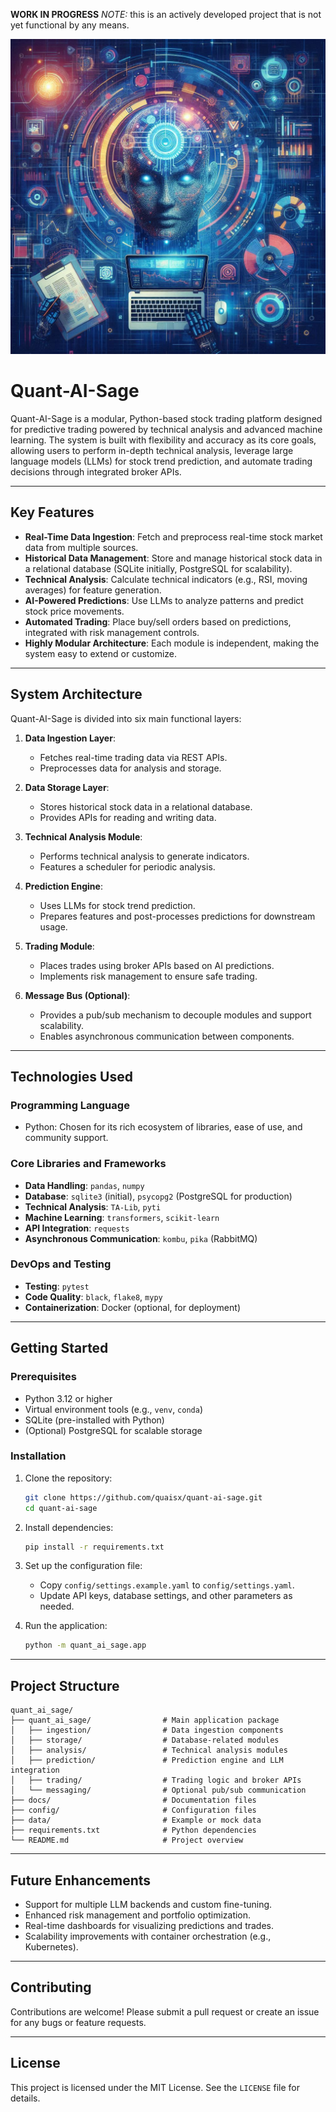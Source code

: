 **WORK IN PROGRESS**
*NOTE:* this is an actively developed project that is not yet functional by any means.

![Quant AI Sage](img/quant-ai-sage.jpeg)
# Quant-AI-Sage

Quant-AI-Sage is a modular, Python-based stock trading platform designed for predictive trading powered by technical analysis and advanced machine learning. The system is built with flexibility and accuracy as its core goals, allowing users to perform in-depth technical analysis, leverage large language models (LLMs) for stock trend prediction, and automate trading decisions through integrated broker APIs.

---

## **Key Features**
- **Real-Time Data Ingestion**: Fetch and preprocess real-time stock market data from multiple sources.
- **Historical Data Management**: Store and manage historical stock data in a relational database (SQLite initially, PostgreSQL for scalability).
- **Technical Analysis**: Calculate technical indicators (e.g., RSI, moving averages) for feature generation.
- **AI-Powered Predictions**: Use LLMs to analyze patterns and predict stock price movements.
- **Automated Trading**: Place buy/sell orders based on predictions, integrated with risk management controls.
- **Highly Modular Architecture**: Each module is independent, making the system easy to extend or customize.

---

## **System Architecture**

Quant-AI-Sage is divided into six main functional layers:

1. **Data Ingestion Layer**:
   - Fetches real-time trading data via REST APIs.
   - Preprocesses data for analysis and storage.

2. **Data Storage Layer**:
   - Stores historical stock data in a relational database.
   - Provides APIs for reading and writing data.

3. **Technical Analysis Module**:
   - Performs technical analysis to generate indicators.
   - Features a scheduler for periodic analysis.

4. **Prediction Engine**:
   - Uses LLMs for stock trend prediction.
   - Prepares features and post-processes predictions for downstream usage.

5. **Trading Module**:
   - Places trades using broker APIs based on AI predictions.
   - Implements risk management to ensure safe trading.

6. **Message Bus (Optional)**:
   - Provides a pub/sub mechanism to decouple modules and support scalability.
   - Enables asynchronous communication between components.

---

## **Technologies Used**

### **Programming Language**
- Python: Chosen for its rich ecosystem of libraries, ease of use, and community support.

### **Core Libraries and Frameworks**
- **Data Handling**: `pandas`, `numpy`
- **Database**: `sqlite3` (initial), `psycopg2` (PostgreSQL for production)
- **Technical Analysis**: `TA-Lib`, `pyti`
- **Machine Learning**: `transformers`, `scikit-learn`
- **API Integration**: `requests`
- **Asynchronous Communication**: `kombu`, `pika` (RabbitMQ)

### **DevOps and Testing**
- **Testing**: `pytest`
- **Code Quality**: `black`, `flake8`, `mypy`
- **Containerization**: Docker (optional, for deployment)

---

## **Getting Started**

### **Prerequisites**
- Python 3.12 or higher
- Virtual environment tools (e.g., `venv`, `conda`)
- SQLite (pre-installed with Python)
- (Optional) PostgreSQL for scalable storage

### **Installation**
1. Clone the repository:
   ```bash
   git clone https://github.com/quaisx/quant-ai-sage.git
   cd quant-ai-sage
   ```
2. Install dependencies:
   ```bash
   pip install -r requirements.txt
   ```
3. Set up the configuration file:
   - Copy `config/settings.example.yaml` to `config/settings.yaml`.
   - Update API keys, database settings, and other parameters as needed.

4. Run the application:
   ```bash
   python -m quant_ai_sage.app
   ```

---

## **Project Structure**
```
quant_ai_sage/
├── quant_ai_sage/                # Main application package
│   ├── ingestion/                # Data ingestion components
│   ├── storage/                  # Database-related modules
│   ├── analysis/                 # Technical analysis modules
│   ├── prediction/               # Prediction engine and LLM integration
│   ├── trading/                  # Trading logic and broker APIs
│   └── messaging/                # Optional pub/sub communication
├── docs/                         # Documentation files
├── config/                       # Configuration files
├── data/                         # Example or mock data
├── requirements.txt              # Python dependencies
└── README.md                     # Project overview
```

---

## **Future Enhancements**
- Support for multiple LLM backends and custom fine-tuning.
- Enhanced risk management and portfolio optimization.
- Real-time dashboards for visualizing predictions and trades.
- Scalability improvements with container orchestration (e.g., Kubernetes).

---

## **Contributing**
Contributions are welcome! Please submit a pull request or create an issue for any bugs or feature requests.

---

## **License**
This project is licensed under the MIT License. See the `LICENSE` file for details.

